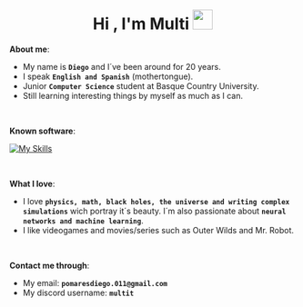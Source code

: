 <h1 align="center"><b>Hi , I'm Multi </b><img src="https://media.giphy.com/media/hvRJCLFzcasrR4ia7z/giphy.gif" width="35"></h1>

**About me**:
<br>

- My name is  **`Diego`** and I´ve been around for 20 years.
- I speak **`English and Spanish`** (mothertongue).
- Junior **`Computer Science`** student at Basque Country University.
- Still learning interesting things by myself as much as I can.

<br>


**Known software**:
    
[![My Skills](https://skillicons.dev/icons?i=arduino,blender,cs,eclipse,godot,haskell,java,kali,py,unity,vscode&perline=6)](https://skillicons.dev)

<br>   


**What I love**:
<br>

- I love **`physics, math, black holes, the universe and writing complex simulations`** wich portray it´s beauty. I´m also passionate about **`neural networks and machine learning`**.
- I like videogames and movies/series such as Outer Wilds and Mr. Robot.

<br>

**Contact me through**:
<br>

- My email: **`pomaresdiego.011@gmail.com`**
- My discord username: **`multit`**
<br><br>
